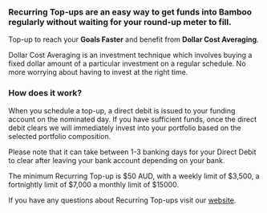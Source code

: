 ### Recurring Top-ups are an easy way to get funds into Bamboo regularly without waiting for your round-up meter to fill.
  
  
Top-up to reach your **Goals Faster** and benefit from **Dollar Cost Averaging**.

Dollar Cost Averaging is an investment technique which involves buying a fixed dollar amount of a particular investment on a regular schedule. No more worrying about having to invest at the right time.
  
  
### How does it work?
  
When you schedule a top-up, a direct debit is issued to your funding account on the nominated day. If you have sufficient funds, once the direct debit clears we will immediately invest into your portfolio based on the selected portfolio composition.

Please note that it can take between 1-3 banking days for your Direct Debit to clear after leaving your bank account depending on your bank.

The minimum Recurring Top-up is $50 AUD, with a weekly limit of $3,500, a fortnightly limit of $7,000 a monthly limit of $15000.

If you have any questions about Recurring Top-ups visit our [website](https://getbamboo.io "Bamboo").
